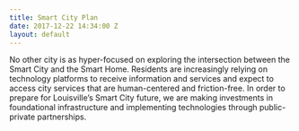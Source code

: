 ```yaml
---
title: Smart City Plan
date: 2017-12-22 14:34:00 Z
layout: default
---
```


No other city is as hyper-focused on exploring the intersection between the Smart City and the Smart Home. Residents are increasingly relying on technology platforms to receive information and services and expect to access city services that are human-centered and friction-free. In order to prepare for Louisville’s Smart City future, we are making investments in foundational infrastructure and implementing technologies through public-private partnerships.